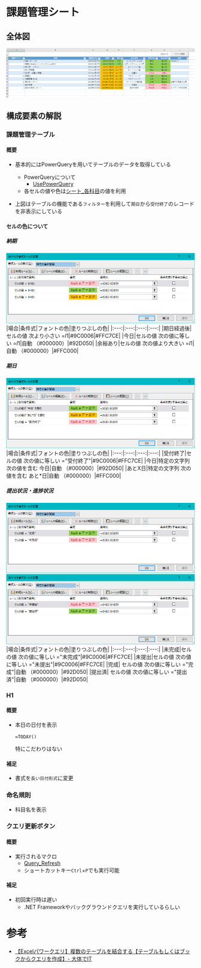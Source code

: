 # 課題管理シート
## 全体図
![Management_1](img/Management_1.png)

## 構成要素の解説
### 課題管理テーブル
#### 概要
* 基本的にはPowerQueryを用いてテーブルのデータを取得している
    * PowerQueryについて
        * [UsePowerQuery](UsePowerQuery.md)
    * 各セルの値や色は[シート_各科目](シート_各科目.md)の値を利用

* 上図はテーブルの機能である`フィルター`を利用して`期日`から`受付終了`のレコードを非表示にしている

#### セルの色について
##### 納期
![Kamoku_2](img/Kamoku_2.png)
|場合|条件式|フォントの色|塗りつぶしの色|
|:---:|:---:|:---:|:---:|
|期日経過後|セルの値 次より小さい =$I$1|#9C0006|#FFC7CE|
|今日|セルの値 次の値に等しい =$I$1|自動 （#000000）|#92D050|
|余裕あり|セルの値 次の値より大きい =$I$1|自動 （#000000）|#FFC000|

##### 期日
![Kadai_3](img\Kamoku_3.png)
|場合|条件式|フォントの色|塗りつぶしの色|
|:---:|:---:|:---:|:---:|
|受付終了|セルの値 次の値に等しい ="受付終了"|#9C0006|#FFC7CE|
|今日|特定の文字列 次の値を含む 今日|自動 （#000000）|#92D050|
|あとX日|特定の文字列 次の値を含む あと*日|自動 （#000000）|#FFC000|


##### 提出状況・進捗状況
![Kamoku_4](img/Kamoku_4.png)
![kamoku_5](img/Kamoku_5.png)
|場合|条件式|フォントの色|塗りつぶしの色|
|:---:|:---:|:---:|:---:|
|未完成|セルの値 次の値に等しい ="未完成"|#9C0006|#FFC7CE|
|未提出|セルの値 次の値に等しい ="未提出"|#9C0006|#FFC7CE|
|完成| セルの値 次の値に等しい ="完成"|自動 （#000000）|#92D050|
|提出済| セルの値 次の値に等しい ="提出済"|自動 （#000000）|#92D050|

### H1
#### 概要
* 本日の日付を表示
    ```
    =TODAY()
    ```
    特にこだわりはない
#### 補足
* 書式を`長い日付形式`に変更

### 命名規則
* 科目名を表示

### クエリ更新ボタン
#### 概要
* 実行されるマクロ
    * [Query_Refresh](bas\Query_Refresh.bas)
    * ショートカットキー`Ctrl`+`P`でも実行可能

#### 補足
* 初回実行時は遅い
    * .NET Frameworkやバックグラウンドクエリを実行しているらしい

# 参考
* [【Excelパワークエリ】複数のテーブルを結合する【テーブルもしくはブックからクエリを作成】- 大体でIT](https://daitaideit.com/excel-powerquery-join-multi-table/)
